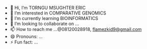 - 👋 Hi, I’m TORNGU MSUGHTER ERIC
- 👀 I’m interested in COMPARATIVE GENOMICS
- 🌱 I’m currently learning  BIOINFORMATICS
- 💞️ I’m looking to collaborate on ...
- 📫 How to reach me ...@08120028918, flamezkid9@gmail.com
- 😄 Pronouns: ...
- ⚡ Fun fact: ...

<!---
flamezkid/flamezkid is a ✨ special ✨ repository because its `README.md` (this file) appears on your GitHub profile.
You can click the Preview link to take a look at your changes.
--->
